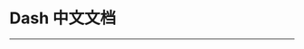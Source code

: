 # Dash 中文文档
---------------------------------------------------------------------------------------------------
                                                                                                                                     

```{tableofcontents}
```
